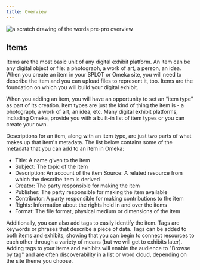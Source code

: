 ```yaml
---
title: Overview
---
```


<img src="/course-in-a-box/img/prepro_overview.png" alt="a scratch drawing of the words pre-pro overview" class="img-fluid">

## Items

Items are the most basic unit of any digital exhibit platform. An item can be any digital object or file: a photograph, a work of art, a person, an idea. When you create an item in your SPLOT or Omeka site, you will need to describe the item and you can upload files to represent it, too. Items are the foundation on which you will build your digital exhibit.

When you adding an item, you will have an opportunity to set an “item type” as part of its creation. Item types are just the kind of thing the item is - a photograph, a work of art, an idea, etc. Many digital exhibit platforms, including Omeka, provide you with a built-in list of item types or you can create your own.

Descriptions for an item, along with an item type, are just two parts of what makes up that item's metadata. The list below contains some of the metadata that you can add to an item in Omeka:

- Title: A name given to the item
- Subject: The topic of the item
- Description: An account of the item
Source: A related resource from which the describe item is derived
- Creator: The party responsible for making the item
- Publisher: The party responsible for making the item available
- Contributor: A party responsible for making contributions to the item
- Rights: Information about the rights held in and over the items
- Format: The file format, physical medium or dimensions of the item

Additionally, you can also add tags to easily identify the item. Tags are keywords or phrases that describe a piece of data. Tags can be added to both items and exhibits, showing that you can begin to connect resources to each other through a variety of means (but we will get to exhibits later). Adding tags to your items and exhibits will enable the audience to "Browse by tag" and are often discoverability in a list or word cloud, depending on the site theme you choose.
